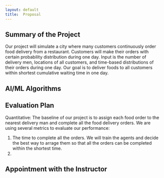 ```yaml
---
layout: default
title:  Proposal
---
```


## Summary of the Project
Our project will simulate a city where many customers continuously order food delivery from a restaurant. Customers will make their orders with certain probability distribution during one day. Input is the number of delivery men, locations of all customers, and time-based distributions of their orders during one day. Our goal is to deliver foods to all customers within shortest cumulative waiting time in one day.

## AI/ML Algorithms

## Evaluation Plan
Quantitative: The baseline of our project is to assign each food order to the nearest delivery man and complete all the food delivery orders. We are using several metrics to evaluate our performance:
1. The time to complete all the orders. We will train the agents and decide the best way to arrage them so that all the orders can be completed within the shortest time.
2. 

## Appointment with the Instructor
